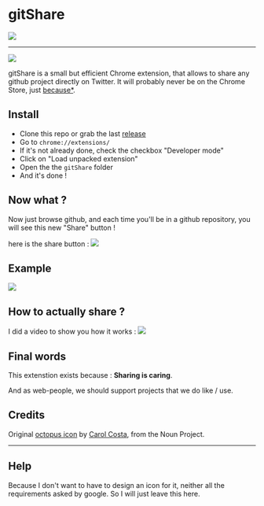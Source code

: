 # gitShare
![](http://puu.sh/kZz8M/537151bb8e.png)

---

[![](https://img.shields.io/badge/version-1.3-55ACEE.svg)](https://github.com/LukyVj/gitShare/releases/tag/1.3)

gitShare is a small but efficient Chrome extension, that allows to share any github project directly on Twitter.
It will probably never be on the Chrome Store, just [because*](#help).

## Install
- Clone this repo or grab the last [release](https://github.com/LukyVj/gitShare/releases/tag/1.3)
- Go to `chrome://extensions/`
- If it's not already done, check the checkbox "Developer mode"
- Click on "Load unpacked extension"
- Open the the `gitShare` folder
- And it's done !


## Now what ?
Now just browse github, and each time you'll be in a github repository, you will see this new "Share" button !

here is the share button : ![](http://puu.sh/kZshn/783d646bd9.png)

## Example
![](http://puu.sh/kZspu/e6929c5ba9.png)

## How to actually share ?
I did a video to show you how it works :
![](http://puu.sh/kZsyi/132fd6506d.gif)

## Final words
This extenstion exists because : __Sharing is caring__.

And as web-people, we should support projects that we do like / use.

## Credits
Original [octopus icon](https://thenounproject.com/search/?q=octopus&i=901) by [Carol Costa](https://thenounproject.com/carol/), from the Noun Project.

---

## Help
Because I don't want to have to design an icon for it, neither all the requirements asked by google. So I will just leave this here.
